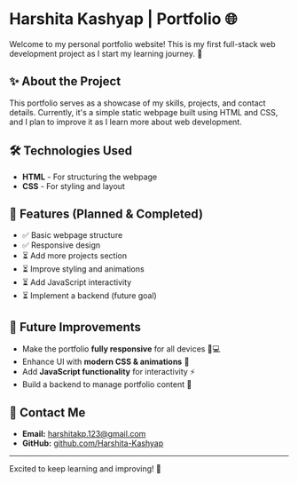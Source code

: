 # Harshita Kashyap | Portfolio 🌐

Welcome to my personal portfolio website! This is my first full-stack web development project as I start my learning journey. 🚀

## ✨ About the Project
This portfolio serves as a showcase of my skills, projects, and contact details. Currently, it's a simple static webpage built using HTML and CSS, and I plan to improve it as I learn more about web development.

## 🛠 Technologies Used
- **HTML** - For structuring the webpage
- **CSS** - For styling and layout

## 📌 Features (Planned & Completed)
- ✅ Basic webpage structure
- ✅ Responsive design
- ⏳ Add more projects section
- ⏳ Improve styling and animations
- ⏳ Add JavaScript interactivity
- ⏳ Implement a backend (future goal)

## 🚀 Future Improvements
- Make the portfolio **fully responsive** for all devices 📱💻
- Enhance UI with **modern CSS & animations** 🎨
- Add **JavaScript functionality** for interactivity ⚡
- Build a backend to manage portfolio content 🔗

## 📩 Contact Me
- **Email:** harshitakp.123@gmail.com
- **GitHub:** [github.com/Harshita-Kashyap](https://github.com/Harshita-Kashyap)

---
Excited to keep learning and improving! 🌟
